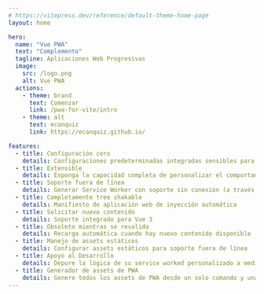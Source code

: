```yaml
---
# https://vitepress.dev/reference/default-theme-home-page
layout: home

hero:
  name: "Vue PWA"
  text: "Complemento"
  tagline: Aplicaciones Web Progresivas
  image:
    src: /logo.png
    alt: Vue PWA
  actions:
    - theme: brand
      text: Comenzar
      link: /pwa-for-vite/intro
    - theme: alt
      text: ecanquiz
      link: https://ecanquiz.github.io/

features:
  - title: Configuración cero
    details: Configuraciones predeterminadas integradas sensibles para casos de uso común
  - title: Extensible
    details: Exponga la capacidad completa de personalizar el comportamiento del complemento
  - title: Soporte fuera de línea
    details: Generar Service Worker con soporte sin conexión (a través de Workbox)
  - title: Completamente tree shakable
    details: Manifiesto de aplicación web de inyección automática
  - title: Solicitar nuevo contenido
    details: Soporte integrado para Vue 3
  - title: Obsoleto mientras se revalida
    details: Recarga automática cuando hay nuevo contenido disponible
  - title: Manejo de assets estáticos
    details: Configurar assets estáticos para soporte fuera de línea
  - title: Apoyo al Desarrollo
    details: Depure la lógica de su service worked personalizado a medida que desarrolla su aplicación
  - title: Generador de assets de PWA
    details: Genere todos los assets de PWA desde un solo comando y una sola imagen de origen
---
```







